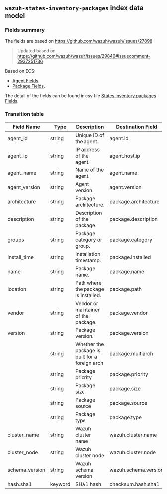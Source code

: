 ## `wazuh-states-inventory-packages` index data model

### Fields summary

The fields are based on https://github.com/wazuh/wazuh/issues/27898

> Updated based on https://github.com/wazuh/wazuh/issues/29840#issuecomment-2937251736

Based on ECS:

- [Agent Fields](https://www.elastic.co/guide/en/ecs/current/ecs-agent.html).
- [Package Fields](https://www.elastic.co/guide/en/ecs/current/ecs-package.html).

The detail of the fields can be found in csv file [States inventory packages Fields](fields.csv).

### Transition table

| Field Name     | Type     | Description                                     | Destination Field    | Custom |
| -------------- |----------|-------------------------------------------------| -------------------- | ------ |
| agent_id       | string   | Unique ID of the agent.                         | agent.id             | FALSE  |
| agent_ip       | string   | IP address of the agent.                        | agent.host.ip        | TRUE   |
| agent_name     | string   | Name of the agent.                              | agent.name           | FALSE  |
| agent_version  | string   | Agent version.                                  | agent.version        | FALSE  |
| architecture   | string   | Package architecture.                           | package.architecture | FALSE  |
| description    | string   | Description of the package.                     | package.description  | FALSE  |
| groups         | string   | Package category or group.                      | package.category     | TRUE   |
| install_time   | string   | Installation timestamp.                         | package.installed    | FALSE  |
| name           | string   | Package name.                                   | package.name         | FALSE  |
| location       | string   | Path where the package is installed.            | package.path         | FALSE  |
| vendor         | string   | Vendor or maintainer of the package.            | package.vendor       | TRUE   |
| version        | string   | Package version.                                | package.version      | FALSE  |
|                | string   | Whether the package is built for a foreign arch | package.multiarch    | TRUE   |
|                | string   | Package priority                                | package.priority     | TRUE   |
|                | string   | Package size                                    | package.size         | FALSE  |
|                | string   | Package source                                  | package.source       | TRUE   |
|                | string   | Package type                                    | package.type         | FALSE  |
| cluster_name   | string   | Wazuh cluster name                              | wazuh.cluster.name   | TRUE   |
| cluster_node   | string   | Wazuh cluster node                              | wazuh.cluster.node   | TRUE   |
| schema_version | string   | Wazuh schema version                            | wazuh.schema.version | TRUE   |
| hash.sha1      | keyword  | SHA1 hash                                       | checksum.hash.sha1   | TRUE   |
